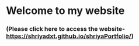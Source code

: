 # Welcome to my website
### (Please click here to access the website-  https://shriyadxt.github.io/shriyaPortfolio/)
